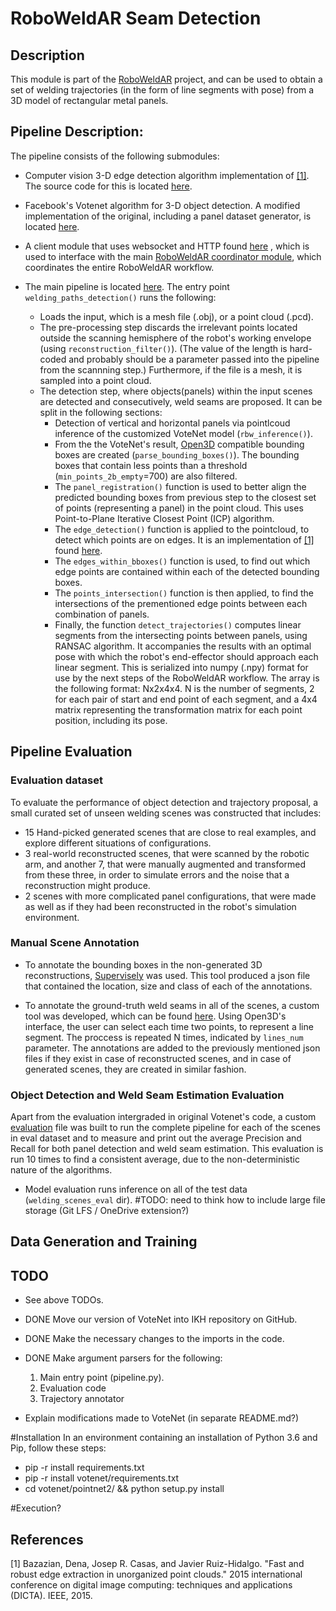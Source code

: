 # RoboWeldAR Seam Detection

## Description

This module is part of the [RoboWeldAR]() project, and can be used to obtain a set of welding trajectories (in the form of line segments with pose) from a 3D model of rectangular metal panels.

## Pipeline Description:

The pipeline consists of the following submodules:

- Computer vision 3-D edge detection algorithm implementation of [[1]](#1). The source code for this is located [here](./seam-detection/algorithms.py).

- Facebook's Votenet algorithm for 3-D object detection. A modified implementation of the original, including a panel dataset generator, is located [here](https://github.com/ikh-innovation/roboweldar-votenet).

- A client module that uses websocket and HTTP found [here](./networking/client.py) , which is used to interface with the main [RoboWeldAR coordinator module](https://github.com/ikh-innovation/roboweldar-networking), which coordinates the entire RoboWeldAR workflow.

- The main pipeline is located [here](./seam-detection/pipeline.py). The entry point `welding_paths_detection()` runs the following:
    - Loads the input, which is a mesh file (.obj), or a point cloud (.pcd).
    - The pre-processing step discards the irrelevant points located outside the scanning hemisphere of the robot's working envelope (using `reconstruction_filter()`). (The value of the length is hard-coded and probably should be a parameter passed into the pipeline from the scannning step.) Furthermore, if the file is a mesh, it is sampled into a point cloud.
    - The detection step, where objects(panels) within the input scenes are detected and consecutively, weld seams are proposed. It can be split in the following sections: 
        - Detection of vertical and horizontal panels via pointlcoud inference of the customized VoteNet model (`rbw_inference()`).
        - From the the VoteNet's result, [Open3D](http://www.open3d.org) compatible bounding boxes are created (`parse_bounding_boxes()`). The bounding boxes that contain less points than a threshold (`min_points_2b_empty`=700) are also filtered.
        - The `panel_registration()` function is used to better align the predicted bounding boxes from previous step to the closest set of points (representing a panel) in the point cloud. This uses Point-to-Plane Iterative Closest Point (ICP) algorithm.
        - The `edge_detection()` function is applied to the pointcloud, to detect which points are on edges. It is an implementation of [[1]](#1) found [here](./seam-detection/algorithms.py).
        - The `edges_within_bboxes()` function is used, to find out which edge points are contained within each of the detected bounding boxes.
        - The `points_intersection()` function is then applied, to find the intersections of the prementioned edge points between each combination of panels.
        - Finally, the function `detect_trajectories()` computes linear segments from the intersecting points between panels, using RANSAC algorithm. It accompanies the results with an optimal pose with which the robot's end-effector should approach each linear segment. This is serialized into numpy (.npy) format for use by the next steps of the RoboWeldAR workflow. The array is the following format: Nx2x4x4. N is the number of segments, 2 for each pair of start and end point of each segment, and a 4x4 matrix representing the transformation matrix for each point position, including its pose. 

## Pipeline Evaluation

### Evaluation dataset
To evaluate the performance of object detection and trajectory proposal, a small curated set of unseen welding scenes was constructed that includes:
- 15 Hand-picked generated scenes that are close to real examples, and explore different situations of configurations.
- 3 real-world reconstructed scenes, that were scanned by the robotic arm, and another 7, that were manually augmented and transformed from these three, in order to simulate errors and the noise that a reconstruction might produce.
- 2 scenes with more complicated panel configurations, that were made as well as if they had been reconstructed in the robot's simulation environment.

### Manual Scene Annotation
- To annotate the bounding boxes in the non-generated 3D reconstructions, [Supervisely](http://www.supervise.ly) was used. This tool produced a json file that contained the location, size and class of each of the annotations.

- To annotate the ground-truth weld seams in all of the scenes, a custom tool was developed, which can be found [here](./seam-detection/trajectory_annotator.py). Using Open3D's interface, the user can select each time two points, to represent a line segment. The proccess is repeated N times, indicated by `lines_num` parameter. The annotations are added to the previously mentioned json files if they exist in case of reconstructed scenes, and in case of generated scenes, they are created in similar fashion. 

### Object Detection and Weld Seam Estimation Evaluation
Apart from the evaluation intergraded in original Votenet's code, a custom [evaluation](./seam-detection/evaluation.py) file was built to run the complete pipeline for each of the scenes in eval dataset and to measure and print out the average Precision and Recall for both panel detection and weld seam estimation. This evaluation is run 10 times to find a consistent average, due to the non-deterministic nature of the algorithms. 

- Model evaluation runs inference on all of the test data (`welding_scenes_eval` dir). #TODO: need to think how to include large file storage (Git LFS / OneDrive extension?)

## Data Generation and Training






## TODO

- See above TODOs.
- DONE Move our version of VoteNet into IKH repository on GitHub. 
- DONE Make the necessary changes to the imports in the code.
- DONE Make argument parsers for the following:
    1. Main entry point (pipeline.py).
    2. Evaluation code
    3. Trajectory annotator

- Explain modifications made to VoteNet (in separate README.md?)


        




#Installation
In an environment containing an installation of Python 3.6 and Pip, follow these steps:
- pip -r install requirements.txt
- pip -r install votenet/requirements.txt
- cd votenet/pointnet2/ && python setup.py install

#Execution?





## References
<a id="1">[1]</a> 
Bazazian, Dena, Josep R. Casas, and Javier Ruiz-Hidalgo. "Fast and robust edge extraction in unorganized point clouds." 2015 international conference on digital image computing: techniques and applications (DICTA). IEEE, 2015.
